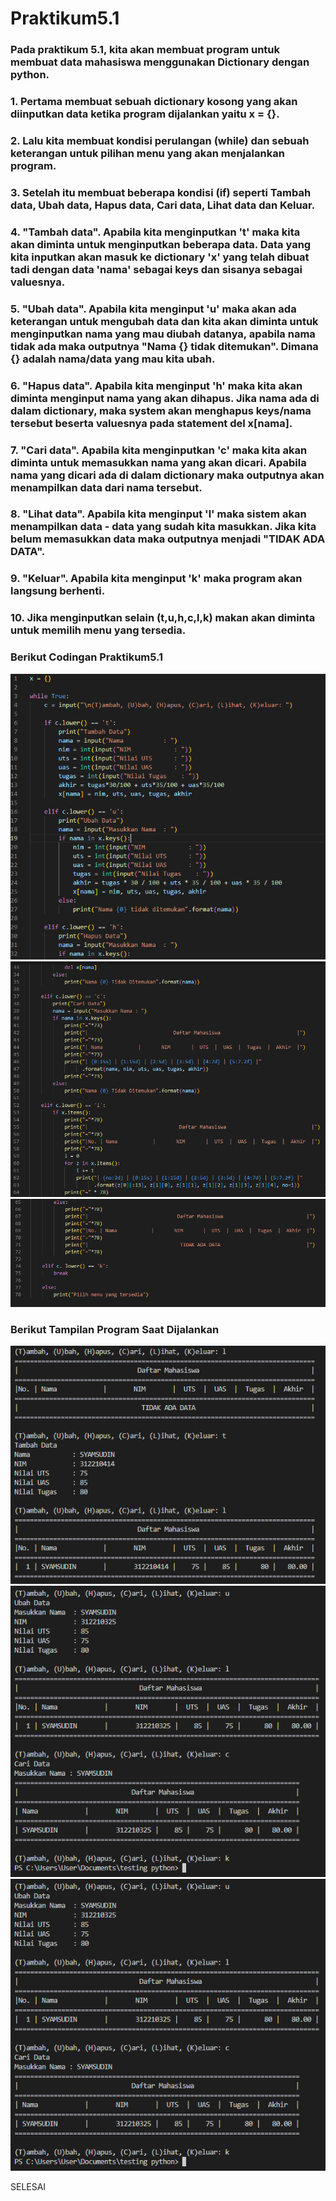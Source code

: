 # Praktikum5.1
### Pada praktikum 5.1, kita akan membuat program untuk membuat data mahasiswa menggunakan Dictionary dengan python.
### 1. Pertama membuat sebuah dictionary kosong yang akan diinputkan data ketika program dijalankan yaitu x = {}.
### 2. Lalu kita membuat kondisi perulangan (while) dan sebuah keterangan untuk pilihan menu yang akan menjalankan program.
### 3. Setelah itu membuat beberapa kondisi (if) seperti Tambah data, Ubah data, Hapus data, Cari data, Lihat data dan Keluar.
### 4. "Tambah data". Apabila kita menginputkan 't' maka kita akan diminta untuk menginputkan beberapa data. Data yang kita inputkan akan masuk ke dictionary 'x' yang telah dibuat tadi dengan data 'nama' sebagai keys dan sisanya sebagai valuesnya.
### 5. "Ubah data". Apabila kita menginput 'u' maka akan ada keterangan untuk mengubah data dan kita akan diminta untuk menginputkan nama yang mau diubah datanya, apabila nama tidak ada maka outputnya "Nama {} tidak ditemukan". Dimana {} adalah nama/data yang mau kita ubah.
### 6. "Hapus data". Apabila kita menginput 'h' maka kita akan diminta menginput nama yang akan dihapus. Jika nama ada di dalam dictionary, maka system akan menghapus keys/nama tersebut beserta valuesnya pada statement del x[nama].
### 7. "Cari data". Apabila kita menginputkan 'c' maka kita akan diminta untuk memasukkan nama yang akan dicari. Apabila nama yang dicari ada di dalam dictionary maka outputnya akan menampilkan data dari nama tersebut.
### 8. "Lihat data". Apabila kita menginput 'l' maka sistem akan menampilkan data - data yang sudah kita masukkan. Jika kita belum memasukkan data maka outputnya menjadi "TIDAK ADA DATA".
### 9. "Keluar". Apabila kita menginput 'k' maka program akan langsung berhenti.
### 10. Jika menginputkan selain (t,u,h,c,l,k) makan akan diminta untuk memilih menu yang tersedia.
### Berikut Codingan Praktikum5.1
![img](gambar/1.png)</br>
![img](gambar/2.png)</br>
![img](gambar/3.png)</br>
### Berikut Tampilan Program Saat Dijalankan
![img](gambar/nodata%26tmbhdt.png)</br>
![img](gambar/udt%26crdt.png)</br>
![img](gambar/udt%26crdt.png)</br>
<p>SELESAI</p>